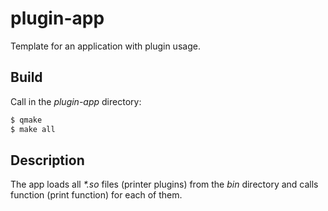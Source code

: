 # plugin-app
Template for an application with plugin usage.

## Build

Call in the *plugin-app* directory:
```bash
$ qmake
$ make all
```

## Description

The app loads all *\*.so* files (printer plugins) from the *bin* directory and calls function (print function) for each of them.   
